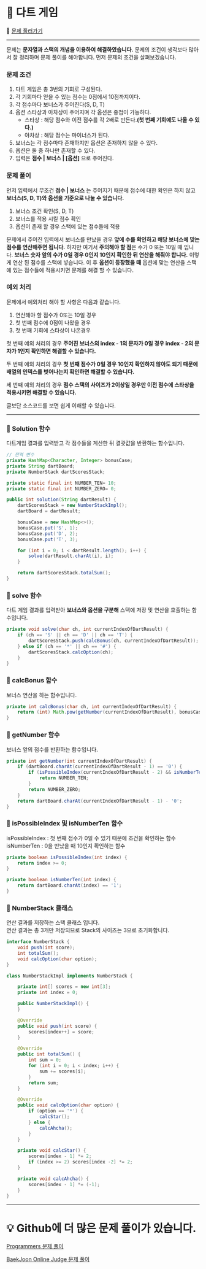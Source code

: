 # :page_facing_up: 다트 게임

:link: [문제 풀러가기](https://programmers.co.kr/learn/courses/30/lessons/17682?language=java)
***
문제는 __문자열과 스택의 개념을 이용하여 해결하였습니다.__ 문제의 조건이 생각보다 많아서 잘 정리하며 문제 풀이를 해야합니다. 먼저 문제의 조건을 살펴보겠습니다.

### __문제 조건__
1. 다트 게임은 총 3번의 기회로 구성된다.
2. 각 기회마다 얻을 수 있는 점수는 0점에서 10점까지이다.
3. 각 점수마다 보너스가 주어진다(S, D, T)
4. 옵션 스타상과 아차상이 주어지며 각 옵션은 중첩이 가능하다.
    * 스타상 : 해당 점수와 이전 점수를 각 2배로 만든다.**(첫 번째 기회에도 나올 수 있다.)**
    * 아차상 : 해당 점수는 마이너스가 된다.
5. 보너스는 각 점수마다 존재하지만 옵션은 존재하지 않을 수 있다.
6. 옵션은 둘 중 하나만 존재할 수 있다.
7. 입력은 **점수 | 보너스 | [옵션]** 으로 주어진다.

### __문제 풀이__
먼저 입력에서 무조건 **점수 | 보너스** 는 주어지기 때문에 점수에 대한 확인은 하지 않고 **보너스(S, D, T)와 옵션을 기준으로 나눌 수 있습니다.**

1. 보너스 조건 확인(S, D, T)
2. 보너스를 적용 시킬 점수 확인
3. 옵션이 존재 할 경우 스택에 있는 점수들에 적용

문제에서 주어진 입력에서 보너스를 만났을 경우 **앞에 수를 확인하고 해당 보너스에 맞는 점수를 연산해주면 됩니다.** 하지만 여기서 **주의해야 할 점**은 수가 0 또는 10일 때 입니다. **보너스 숫자 앞의 수가 0일 경우 0인지 10인지 확인한 뒤 연산을 해줘야 합니다.** 이렇게 연산 된 점수를 스택에 넣습니다. 이 후 **옵션이 등장했을 때** 옵션에 맞는 연산을 스택에 있는 점수들에 적용시키면 문제를 해결 할 수 있습니다.

### __예외 처리__
문제에서 예외처리 해야 할 사항은 다음과 같습니다.

1. 연산해야 할 점수가 0또는 10일 경우
2. 첫 번째 점수에 0점이 나왔을 경우
3. 첫 번째 기회에 스타상이 나온경우

첫 번째 예외 처리의 경우 **주어진 보너스의 index - 1의 문자가 0일 경우 index - 2의 문자가 1인지 확인하면 해결할 수 있습니다.**  

두 번째 예외 처리의 경우 **첫 번째 점수가 0일 경우 10인지 확인하지 않아도 되기 때문에 배열의 인덱스를 벗어나는지 확인하면 해결할 수 있습니다.**  

세 번째 예외 처리의 경우 **점수 스택의 사이즈가 2이상일 경우만 이전 점수에 스타상을 적용시키면 해결할 수 있습니다.**

글보단 소스코드를 보면 쉽게 이해할 수 있습니다.
***
### __:seedling: Solution 함수__
다트게임 결과를 입력받고 각 점수들을 계산한 뒤 결괏값을 반환하는 함수입니다.
```java
// 전역 변수
private HashMap<Character, Integer> bonusCase;
private String dartBoard;
private NumberStack dartScoresStack;

private static final int NUMBER_TEN= 10;
private static final int NUMBER_ZERO= 0;

public int solution(String dartResult) {
    dartScoresStack = new NumberStackImpl();
    dartBoard = dartResult;

    bonusCase = new HashMap<>();
    bonusCase.put('S', 1);
    bonusCase.put('D', 2);
    bonusCase.put('T', 3);

    for (int i = 0; i < dartResult.length(); i++) {
        solve(dartResult.charAt(i), i);
    }

    return dartScoresStack.totalSum();
}
```

### __:seedling: solve 함수__
다트 게임 결과를 입력받아 **보너스와 옵션을 구분해** 스택에 저장 및 연산을 호출하는 함수입니다.
```java
private void solve(char ch, int currentIndexOfDartResult) {
    if (ch == 'S' || ch == 'D' || ch == 'T') {
        dartScoresStack.push(calcBonus(ch, currentIndexOfDartResult));
    } else if (ch == '*' || ch == '#') {
        dartScoresStack.calcOption(ch);
    }
}
```
### __:seedling: calcBonus 함수__
보너스 연산을 하는 함수입니다.
```java
private int calcBonus(char ch, int currentIndexOfDartResult) {
    return (int) Math.pow(getNumber(currentIndexOfDartResult), bonusCase.get(ch));
}
```
### __:seedling: getNumber 함수__
보너스 앞의 점수를 반환하는 함수입니다.  
```java
private int getNumber(int currentIndexOfDartResult) {
    if (dartBoard.charAt(currentIndexOfDartResult - 1) == '0') {
        if (isPossibleIndex(currentIndexOfDartResult - 2) && isNumberTen(currentIndexOfDartResult - 2)) {
            return NUMBER_TEN;
        }
        return NUMBER_ZERO;
    }
    return dartBoard.charAt(currentIndexOfDartResult - 1) - '0';
}
```

### __:seedling: isPossibleIndex 및 isNumberTen 함수__
isPossibleIndex : 첫 번째 점수가 0일 수 있기 때문에 조건을 확인하는 함수  
isNumberTen : 0을 만났을 때 10인지 확인하는 함수

```java
private boolean isPossibleIndex(int index) {
    return index >= 0;
}

private boolean isNumberTen(int index) {
    return dartBoard.charAt(index) == '1';
}
```

### __:seedling: NumberStack 클래스__
연산 결과를 저장하는 스택 클래스 입니다.  
연산 결과는 총 3개만 저장되므로 Stack의 사이즈는 3으로 초기화합니다.
```java
interface NumberStack {
    void push(int score);
    int totalSum();
    void calcOption(char option);
}

class NumberStackImpl implements NumberStack {

    private int[] scores = new int[3];
    private int index = 0;

    public NumberStackImpl() {
    }

    @Override
    public void push(int score) {
        scores[index++] = score;
    }

    @Override
    public int totalSum() {
        int sum = 0;
        for (int i = 0; i < index; i++) {
            sum += scores[i];
        }
        return sum;
    }

    @Override
    public void calcOption(char option) {
        if (option == '*') {
            calcStar();
        } else {
            calcAhcha();
        }
    }

    private void calcStar() {
        scores[index - 1] *= 2;
        if (index >= 2) scores[index -2] *= 2;
    }

    private void calcAhcha() {
        scores[index - 1] *= (-1);
    }
}
```
***
# __:bulb: Github에 더 많은 문제 풀이가 있습니다.__
[Programmers 문제 풀이 ](https://github.com/seungrokoh/TIL/Algorithm)

[BaekJoon Online Judge 문제 풀이](https://github.com/seungrokoh/Beakjoon_OnlineJudge)
